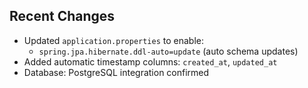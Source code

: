 ## Recent Changes

- Updated `application.properties` to enable:
    - `spring.jpa.hibernate.ddl-auto=update` (auto schema updates)
- Added automatic timestamp columns: `created_at`, `updated_at`
- Database: PostgreSQL integration confirmed

